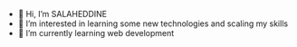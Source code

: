 - 👋 Hi, I’m SALAHEDDINE
- 👀 I’m interested in learning some new technologies and scaling my skills
- 💞️ I’m currently learning web development


<!---
RUGAL3338/RUGAL3338 is a ✨ special ✨ repository because its `README.md` (this file) appears on your GitHub profile.
You can click the Preview link to take a look at your changes.
--->
